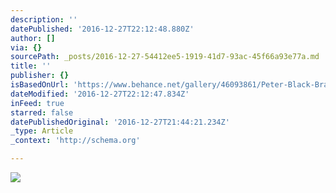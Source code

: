 ```yaml
---
description: ''
datePublished: '2016-12-27T22:12:48.880Z'
author: []
via: {}
sourcePath: _posts/2016-12-27-54412ee5-1919-41d7-93ac-45f66a93e77a.md
title: ''
publisher: {}
isBasedOnUrl: 'https://www.behance.net/gallery/46093861/Peter-Black-Branding'
dateModified: '2016-12-27T22:12:47.834Z'
inFeed: true
starred: false
datePublishedOriginal: '2016-12-27T21:44:21.234Z'
_type: Article
_context: 'http://schema.org'

---
```

![](https://the-grid-user-content.s3-us-west-2.amazonaws.com/2277174e-f7a5-4e95-a93e-ff956f809650.png)